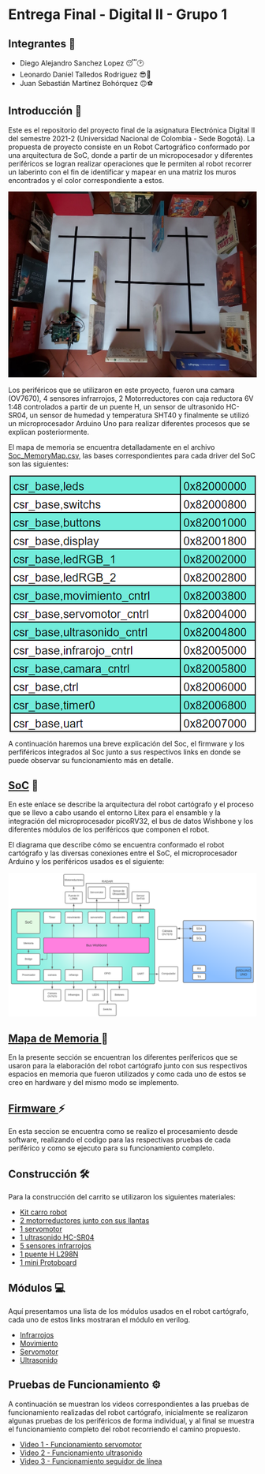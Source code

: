 # Entrega Final - Digital II - Grupo 1
## Integrantes 👾
- Diego Alejandro Sanchez Lopez 😴🕑
- Leonardo Daniel Talledos Rodriguez 😎🌮
- Juan Sebastián Martínez Bohórquez 🙃⚽

## Introducción 📖

Este es el repositorio del proyecto final de la asignatura Electrónica Digital II del semestre 2021-2 (Universidad Nacional de Colombia - Sede Bogotá). La propuesta de proyecto consiste en un Robot Cartográfico conformado por una arquitectura de SoC, donde a partir de un micropocesador y diferentes periféricos se logran realizar operaciones que le permiten al robot recorrer un laberinto con el fin de identificar y mapear en una matriz los muros encontrados y el color correspondiente a estos. 

![Screenshot](/images/pathss.jpeg)

Los periféricos que se utilizaron en este proyecto, fueron una camara (OV7670), 4 sensores infrarrojos, 2 Motorreductores con caja reductora 6V 1:48 controlados a partir de un puente H, un sensor de ultrasonido HC-SR04, un sensor de humedad y temperatura SHT40 y finalmente se utilizó un microprocesador Arduino Uno para realizar diferentes procesos que se explican posteriormente.

El mapa de memoria se encuentra detalladamente en el archivo [Soc_MemoryMap.csv](/SoC_project/Soc_MemoryMap.csv), las bases correspondientes para cada driver del SoC son las siguientes:

<p align="center">
  <img src="/images/mapa_memoria.png" align="center">
</p>

A continuación haremos una breve explicación del Soc, el firmware y los perfiféricos integrados al Soc junto a sus respectivos links en donde se puede observar su funcionamiento más en detalle.


## [SoC](/SoC_project/) 🤖

En este enlace se describe la arquitectura del robot cartógrafo y el proceso que se llevo a cabo usando el entorno Litex para el ensamble y la integración del microprocesador picoRV32, el bus de datos Wishbone y los diferentes módulos de los periféricos que componen el robot.


El diagrama que describe cómo se encuentra conformado el robot cartógrafo y las diversas conexiones entre el SoC, el microprocesador Arduino y los periféricos usados es el siguiente:


![Screenshot](/images/SoC.png)

## [ Mapa de Memoria ](/SoC_project/Soc_MemoryMap.csv) 🧠

En la presente sección se encuentran los diferentes perífericos que se usaron para la elaboración del robot cartógrafo junto con sus respectivos espacios en memoria que fueron utilizados y como cada uno de estos se creo en hardware y del mismo modo se implemento.

## [ Firmware ](/SoC_project/firmware/) ⚡

En esta seccion se encuentra como se realizo el procesamiento desde software, realizando el codigo para las respectivas pruebas de cada periférico y como se ejecuto para su funcionamiento completo.

## Construcción 🛠

Para la construcción del carrito se utilizaron los siguientes materiales:
- [Kit carro robot](/images/kit_robot.png)
- [2 motorreductores junto con sus llantas](/images/motorreductor.png)
- [1 servomotor](/images/servo.png)
- [1 ultrasonido HC-SR04](/images/ultra.png)
- [5 sensores infrarrojos](/images/infra.png)
- [1 puente H L298N](/images/puente.png)
- [1 mini Protoboard](/images/mini.png)



## Módulos 💻
Aquí presentamos una lista de los módulos usados en el robot cartógrafo, cada uno de estos links mostraran el módulo en verilog.
- [Infrarrojos](/SoC_project/module/verilog/infrarojo/)
- [Movimiento](/SoC_project/module/verilog/movimiento/)
- [Servomotor](/SoC_project/module/verilog/servomotor/)
- [Ultrasonido](/SoC_project/module/verilog/ultrasonido/)


## Pruebas de Funcionamiento ⚙

A continuación se muestran los videos correspondientes a las pruebas de funcionamiento realizadas del robot cartógrafo, inicialmente se realizaron algunas pruebas de los periféricos de forma individual, y al final se muestra el funcionamiento completo del robot recorriendo el camino propuesto.
- [Video 1 - Funcionamiento servomotor](https://youtu.be/PJH74lH_T-I)
- [Video 2 - Funcionamiento ultrasonido](https://youtu.be/FX3cMMHn51o)
- [Video 3 - Funcionamiento seguidor de línea](https://youtu.be/vsc-NS2_3Oc)
